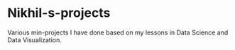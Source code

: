 # Nikhil-s-projects
Various min-projects I have done based on my lessons in Data Science and Data Visualization.
